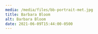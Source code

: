 ```yaml
---
media: /media/files/bb-portrait-met.jpg
title: Barbara Bloom
alt: Barbara Bloom
date: 2021-06-09T15:44:00-0500
---
```

